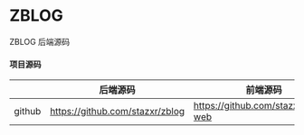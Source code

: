 # ZBLOG

ZBLOG 后端源码

#### 项目源码

|     |   后端源码  |   前端源码  |
|---  |--- | --- |
|  github   |  https://github.com/stazxr/zblog   |  https://github.com/stazxr/zblog-web   |
